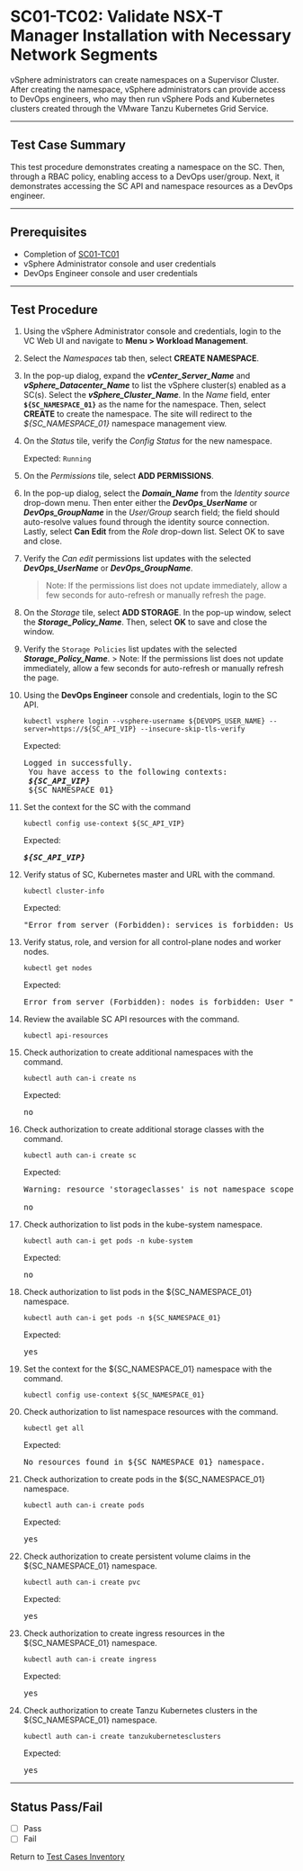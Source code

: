 # SC01-TC02: Validate NSX-T Manager Installation with Necessary Network Segments

vSphere administrators can create namespaces on a Supervisor Cluster. After creating the namespace, vSphere administrators can provide access to DevOps engineers, who may then run vSphere Pods and Kubernetes clusters created through the VMware Tanzu Kubernetes Grid Service.

---

## Test Case Summary

This test procedure demonstrates creating a namespace on the SC. Then, through a RBAC policy, enabling access to a DevOps user/group. Next, it demonstrates accessing the SC API and namespace resources as a DevOps engineer.  

---

## Prerequisites

* Completion of [SC01-TC01](sc01-tc01.md)
* vSphere Administrator console and user credentials
* DevOps Engineer console and user credentials

---

## Test Procedure

1. Using the vSphere Administrator console and credentials, login to the VC Web UI and navigate to **Menu > Workload Management**.

2. Select the *Namespaces* tab then, select **CREATE NAMESPACE**.

3. In the pop-up dialog, expand the ***vCenter_Server_Name*** and ***vSphere_Datacenter_Name*** to list the vSphere cluster(s) enabled as a SC(s). Select the ***vSphere_Cluster_Name***. In the *Name* field, enter **`${SC_NAMESPACE_01}`** as the name for the namespace. Then, select **CREATE** to create the namespace. The site will redirect to the *${SC_NAMESPACE_01}* namespace management view.

4. On the *Status* tile, verify the *Config Status* for the new namespace.

    Expected:
    `Running`

5. On the *Permissions* tile, select **ADD PERMISSIONS**.

6. In the pop-up dialog, select the ***Domain_Name*** from the *Identity source* drop-down menu. Then enter either the ***DevOps_UserName*** or ***DevOps_GroupName*** in the *User/Group* search field; the field should auto-resolve values found through the identity source connection. Lastly, select **Can Edit** from the *Role* drop-down list. Select OK to save and close.

7. Verify the *Can edit* permissions list updates with the selected ***DevOps_UserName*** or ***DevOps_GroupName***.
    > Note: If the permissions list does not update immediately, allow a few seconds for auto-refresh or manually refresh the page.

8. On the *Storage* tile, select **ADD STORAGE**. In the pop-up window, select the ***Storage_Policy_Name***. Then, select **OK** to save and close the window.

9. Verify the `Storage Policies` list updates with the selected ***Storage_Policy_Name***.
        > Note: If the permissions list does not update immediately, allow a few seconds for auto-refresh or manually refresh the page.

10. Using the **DevOps Engineer** console and credentials, login to the SC API.

    ```execute
    kubectl vsphere login --vsphere-username ${DEVOPS_USER_NAME} --server=https://${SC_API_VIP} --insecure-skip-tls-verify
    ```

    Expected:
    <pre>Logged in successfully. <br> You have access to the following contexts: <br> <b><i>${SC_API_VIP}</i></b><br> ${SC_NAMESPACE_01}</pre>

11. Set the context for the SC with the command

    ```execute
    kubectl config use-context ${SC_API_VIP}
    ```

    Expected:
    <pre><b><i>${SC_API_VIP}</i></b></pre>

12. Verify status of SC, Kubernetes master and URL with the command.  

    ```execute
    kubectl cluster-info
    ```

    Expected:
    <pre>"Error from server (Forbidden): services is forbidden: User "sso: <b><i>${DEVOPS_USER_NAME}</i></b>" cannot list resource "services" in API group "" in the namespace "kube-system"</pre>

13. Verify status, role, and version for all control-plane nodes and worker nodes.

    ```execute
    kubectl get nodes
    ```

    Expected:
    <pre>Error from server (Forbidden): nodes is forbidden: User "sso: <b><i>${DEVOPS_USER_NAME}</i></b>" cannot list resource "nodes" in API group "" at the cluster scope</pre>

14. Review the available SC API resources with the command.

    ```execute
    kubectl api-resources
    ```

15. Check authorization to create additional namespaces with the command.

    ```execute
    kubectl auth can-i create ns
    ```

    Expected:
    <pre>no</pre>

16. Check authorization to create additional storage classes with the command.

    ```execute
    kubectl auth can-i create sc 
    ```

    Expected:
    <pre>Warning: resource 'storageclasses' is not namespace scoped in group `storage.k8s.io`<br><br>no</pre>

17. Check authorization to list pods in the kube-system namespace.

    ```execute
    kubectl auth can-i get pods -n kube-system
    ```

    Expected:
    <pre>no</pre>

18. Check authorization to list pods in the ${SC_NAMESPACE_01} namespace.

    ```execute
    kubectl auth can-i get pods -n ${SC_NAMESPACE_01}
    ```

    Expected:
    <pre>yes</pre>

19. Set the context for the ${SC_NAMESPACE_01} namespace with the command.

    ```execute
    kubectl config use-context ${SC_NAMESPACE_01}
    ```

20. Check authorization to list namespace resources with the command.

    ```execute
    kubectl get all
    ```

    Expected:
    <pre>No resources found in ${SC_NAMESPACE_01} namespace.</pre>

21. Check authorization to create pods in the ${SC_NAMESPACE_01} namespace.

    ```execute
    kubectl auth can-i create pods
    ```

    Expected:
    <pre>yes</pre>

22. Check authorization to create persistent volume claims in the ${SC_NAMESPACE_01} namespace.

    ```execute
    kubectl auth can-i create pvc
    ```

    Expected:
    <pre>yes</pre>

23. Check authorization to create ingress resources in the ${SC_NAMESPACE_01} namespace.

    ```execute
    kubectl auth can-i create ingress
    ```

    Expected:
    <pre>yes</pre>

24. Check authorization to create Tanzu Kubernetes clusters in the ${SC_NAMESPACE_01} namespace.

    ```execute
    kubectl auth can-i create tanzukubernetesclusters
    ```

    Expected:
    <pre>yes</pre>

---

## Status Pass/Fail

* [  ] Pass
* [  ] Fail

Return to [Test Cases Inventory](../../README.md###Test-Cases-Inventory)
